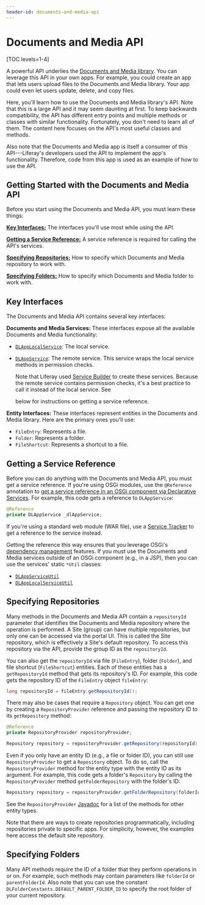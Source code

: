 ```yaml
---
header-id: documents-and-media-api
---
```


# Documents and Media API

[TOC levels=1-4]

A powerful API underlies the 
[Documents and Media library](/docs/7-2/user/-/knowledge_base/u/managing-documents-and-media). 
You can leverage this API in your own apps. For example, you could create an app 
that lets users upload files to the Documents and Media library. Your app could 
even let users update, delete, and copy files. 

Here, you'll learn how to use the Documents and Media library's API. Note that 
this is a large API and it may seem daunting at first. To keep backwards 
compatibility, the API has different entry points and multiple methods or 
classes with similar functionality. Fortunately, you don't need to learn all of 
them. The content here focuses on the API's most useful classes and methods. 

Also note that the Documents and Media app is itself a consumer of this 
API---Liferay's developers used the API to implement the app's functionality.
Therefore, code from this app is used as an example of how to use the API. 

## Getting Started with the Documents and Media API

Before you start using the Documents and Media API, you must learn these things: 

[**Key Interfaces:**](#key-interfaces) 
The interfaces you'll use most while using the API. 

[**Getting a Service Reference:**](#getting-a-service-reference) 
A service reference is required for calling the API's services. 

[**Specifying Repositories:**](#specifying-repositories) 
How to specify which Documents and Media repository to work with. 

[**Specifying Folders:**](#specifying-folders)
How to specify which Documents and Media folder to work with. 

## Key Interfaces

The Documents and Media API contains several key interfaces: 

**Documents and Media Services:** These interfaces expose all the available 
Documents and Media functionality: 

-   [`DLAppLocalService`](@platform-ref@/7.2-latest/javadocs/portal-kernel/com/liferay/document/library/kernel/service/DLAppLocalService.html): 
    The local service. 
-   [`DLAppService`](@platform-ref@/7.2-latest/javadocs/portal-kernel/com/liferay/document/library/kernel/service/DLAppService.html): 
    The remote service. This service wraps the local service methods in 
    permission checks. 

    Note that Liferay used 
    [Service Builder](/docs/7-2/appdev/-/knowledge_base/a/service-builder) 
    to create these services. Because the remote service contains permission 
    checks, it's a best practice to call it instead of the local service. See 
    <!--add link back for 'best practice' once 
    creating-remote-services#using-service-builder-to-generate-remote-services 
    article is available
    -->
    below for instructions on getting a service reference. 

**Entity Interfaces:** These interfaces represent entities in the Documents and 
Media library. Here are the primary ones you'll use: 

-   `FileEntry`: Represents a file. 
-   `Folder`: Represents a folder. 
-   `FileShortcut`: Represents a shortcut to a file. 

## Getting a Service Reference

Before you can do anything with the Documents and Media API, you must get a 
service reference. If you're using OSGi modules, use the `@Reference` annotation 
to 
[get a service reference in an OSGi component via Declarative Services](/docs/7-2/frameworks/-/knowledge_base/f/declarative-services).
For example, this code gets a reference to `DLAppService`: 

```java
@Reference
private DLAppService _dlAppService;
```

If you're using a standard web module (WAR file), use a 
[Service Tracker](/docs/7-2/frameworks/-/knowledge_base/f/using-a-service-tracker) 
to get a reference to the service instead. 

Getting the reference this way ensures that you leverage OSGi's 
[dependency management](/docs/7-2/customization/-/knowledge_base/c/configuring-dependencies)
features. If you must use the Documents and Media services outside of an OSGi
component (e.g., in a JSP), then you can use the services' static `*Util` 
classes: 

-   [`DLAppServiceUtil`](@platform-ref@/7.2-latest/javadocs/portal-kernel/com/liferay/document/library/kernel/service/DLAppServiceUtil.html)
-   [`DLAppLocalServiceUtil`](@platform-ref@/7.2-latest/javadocs/portal-kernel/com/liferay/document/library/kernel/service/DLAppLocalServiceUtil.html)

## Specifying Repositories

Many methods in the Documents and Media API contain a `repositoryId` parameter
that identifies the Documents and Media repository where the operation is
performed. A Site (group) can have multiple repositories, but only one can be
accessed via the portal UI. This is called the Site repository, which is 
effectively a Site's default repository. To access this repository via the API, 
provide the group ID as the `repositoryId`. 

You can also get the `repositoryId` via file (`FileEntry`), folder (`Folder`), 
and file shortcut (`FileShortcut`) entities. Each of these entities has a 
`getRepositoryId` method that gets its repository's ID. For example, this code 
gets the repository ID of the `FileEntry` object `fileEntry`: 

```java
long repositoryId = fileEntry.getRepositoryId();
```

There may also be cases that require a `Repository` object. You can get one by 
creating a `RepositoryProvider` reference and passing the repository ID to its 
`getRepository` method: 

```java
@Reference
private RepositoryProvider repositoryProvider;

Repository repository = repositoryProvider.getRepository(repositoryId);
```

Even if you only have an entity ID (e.g., a file or folder ID), you can still 
use `RepositoryProvider` to get a `Repository` object. To do so, call the 
`RepositoryProvider` method for the entity type with the entity ID as its 
argument. For example, this code gets a folder's `Repository` by calling the 
`RepositoryProvider` method `getFolderRepository` with the folder's ID: 

```java
Repository repository = repositoryProvider.getFolderRepository(folderId);
```

See the `RepositoryProvider` 
[Javadoc](@platform-ref@/7.2-latest/javadocs/portal-kernel/com/liferay/portal/kernel/repository/RepositoryProvider.html) 
for a list of the methods for other entity types. 

Note that there are ways to create repositories programmatically, including 
repositories private to specific apps. For simplicity, however, the examples 
here access the default site repository. 

## Specifying Folders

Many API methods require the ID of a folder that they perform operations in or 
on. For example, such methods may contain parameters like `folderId` or 
`parentFolderId`. Also note that you can use the constant 
`DLFolderConstants.DEFAULT_PARENT_FOLDER_ID` to specify the root folder of your 
current repository. 
